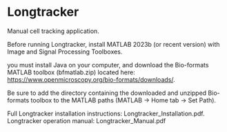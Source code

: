 # Longtracker
Manual cell tracking application. 

Before running Longtracker, install MATLAB 2023b (or recent version) with Image and Signal Processing Toolboxes.

you must install Java on your computer, and download the Bio-formats MATLAB toolbox (bfmatlab.zip) located here: https://www.openmicroscopy.org/bio-formats/downloads/.

Be sure to add the directory containing the downloaded and unzipped Bio-formats toolbox to the MATLAB paths (MATLAB -> Home tab -> Set Path).

Full Longtracker installation instructions: Longtracker_Installation.pdf.
Longtracker operation manual: Longtracker_Manual.pdf
